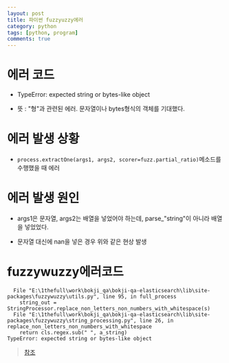 ```yaml
---
layout: post
title: 파이썬 fuzzyuzzy에러
category: python
tags: [python, program]
comments: true
---
```


# 에러 코드

- TypeError: expected string or bytes-like object

- 뜻 : "형"과 관련된 에러. 문자열이나 bytes형식의 객체를 기대했다.

# 에러 발생 상황

- `process.extractOne(args1, args2, scorer=fuzz.partial_ratio)`메소드를 수행했을 때 에러

# 에러 발생 원인

- args1은 문자열, args2는 배열을 넣었어야 하는데,  parse_"string"이 아니라 배열을 넣었었다.

- 문자열 대신에 nan을 넣은 경우 위와 같은 현상 발생

# fuzzywuzzy에러코드

```console
  File "E:\1thefull\work\bokji_qa\bokji-qa-elasticsearch\lib\site-packages\fuzzywuzzy\utils.py", line 95, in full_process
    string_out = StringProcessor.replace_non_letters_non_numbers_with_whitespace(s)
  File "E:\1thefull\work\bokji_qa\bokji-qa-elasticsearch\lib\site-packages\fuzzywuzzy\string_processing.py", line 26, in replace_non_letters_non_numbers_with_whitespace
    return cls.regex.sub(" ", a_string)
TypeError: expected string or bytes-like object
```

> [참조](https://www.python2.net/questions-16237.htm)
